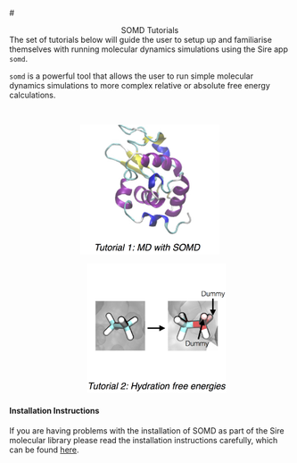 #<center> SOMD Tutorials</center> 
The set of tutorials below will guide the user to setup up and familiarise themselves with running molecular dynamics simulations using the Sire app `somd`. 

`somd` is a powerful tool that allows the user to run simple molecular dynamics simulations to more complex relative or absolute free energy calculations. 

&nbsp;
&nbsp;
&nbsp;
<center>
<a href="Tutorial1.md"><img src="Buttons/Tutorial1.jpg" alt="1AKI" style="width: 250px;  min-width: 50px;" /> </a> 


&nbsp;
&nbsp;
&nbsp;
<a href="Tutorial2.md"><img src="Buttons/Tutorial2.jpg" alt="1AKI" style="width: 250px;  min-width: 50px;" /> </a>
</center>


#### Installation Instructions
If you are having problems with the installation of SOMD as part of the Sire molecular library please read the installation instructions carefully, which can be found [here](Installation.md).